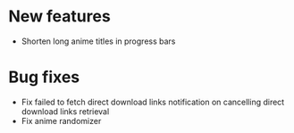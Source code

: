 # New features
- Shorten long anime titles in progress bars

# Bug fixes
- Fix failed to fetch direct download links notification on cancelling direct download links retrieval
- Fix anime randomizer
